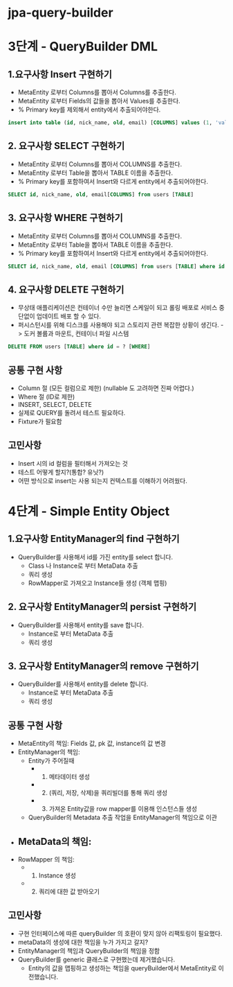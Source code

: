 # jpa-query-builder



# 3단계 - QueryBuilder DML

## 1.요구사항 Insert 구현하기
- MetaEntity 로부터 Columns를 뽑아서 Columns를 추출한다. 
- MetaEntity 로부터 Fields의 값들을 뽑아서 Values를 추출한다.
- % Primary key를 제외해서 entity에서 추출되어야한다.
```sql
insert into table (id, nick_name, old, email) [COLUMNS] values (1, 'value2', 23, 'ASDASD@EMAIL.COM') [VALUES]
```

## 2. 요구사항 SELECT 구현하기
- MetaEntity 로부터 Columns를 뽑아서 COLUMNS를 추출한다.
- MetaEntity 로부터 Table을 뽑아서 TABLE 이름을 추출한다.
- % Primary key를 포함하여서 Insert와 다르게 entity에서 추출되어야한다.
```sql
SELECT id, nick_name, old, email[COLUMNS] from users [TABLE]
```

## 3. 요구사항 WHERE 구현하기
- MetaEntity 로부터 Columns를 뽑아서 COLUMNS를 추출한다.
- MetaEntity 로부터 Table을 뽑아서 TABLE 이름을 추출한다.
- % Primary key를 포함하여서 Insert와 다르게 entity에서 추출되어야한다.

```sql
SELECT id, nick_name, old, email [COLUMNS] from users [TABLE] where id = ? [WHERE]
```

## 4. 요구사항 DELETE 구현하기
- 무상태 애플리케이션은 컨테이너 수만 늘리면 스케일이 되고 롤링 배포로 서비스 중단없이 업데이트 배포 할 수 있다.
- 퍼시스턴시를 위해 디스크를 사용해야 되고 스토리지 관련 복잡한 상황이 생긴다. -> 도커 볼륨과 마운트, 컨테이너 파일 시스템

```sql
DELETE FROM users [TABLE] where id = ? [WHERE]
```

## 공통 구현 사항
- Column 절 (모든 컬럼으로 제한) (nullable 도 고려하면 진짜 어렵다.)
- Where 절 (ID로 제한)
- INSERT, SELECT, DELETE
- 실제로 QUERY를 돌려서 테스트 필요하다.
- Fixture가 필요함

## 고민사항
- Insert 시의 id 컬럼을 필터해서 가져오는 것
- 테스트 어떻게 할지?(통합? 유닛?)
- 어떤 방식으로 insert는 사용 되는지 컨텍스트를 이해하기 어려웠다.

# 4단계 - Simple Entity Object

## 1.요구사항 EntityManager의 find 구현하기
- QueryBuilder를 사용해서 id를 가진 entity를 select 합니다.
  - Class 나 Instance로 부터 MetaData 추출
  - 쿼리 생성
  - RowMapper로 가져오고 Instance들 생성 (객체 맵핑)
## 2. 요구사항 EntityManager의 persist 구현하기
- QueryBuilder를 사용해서 entity를 save 합니다.
  - Instance로 부터 MetaData 추출
  - 쿼리 생성

## 3. 요구사항 EntityManager의 remove 구현하기
- QueryBuilder를 사용해서 entity를 delete 합니다.
  - Instance로 부터 MetaData 추출
  - 쿼리 생성

## 공통 구현 사항
- MetaEntity의 책임: Fields 값, pk 값, instance의 값 변경
- EntityManager의 책임:
  - Entity가 주어질때
    - 1. 메타데이터 생성
    - 2. (쿼리, 저장, 삭제)을 쿼리빌더를 통해 쿼리 생성
    - 3. 가져온 Entity값을 row mapper를 이용해 인스턴스들 생성
  - QueryBuilder의 Metadata 추출 작업을 EntityManager의 책임으로 이관
- MetaData의 책임:
  - 
- RowMapper 의 책임:
  - 1. Instance 생성
  - 2. 쿼리에 대한 값 받아오기


## 고민사항
- 구현 인터페이스에 따른 queryBuilder 의 호환이 맞지 않아 리팩토링이 필요했다.
- metaData의 생성에 대한 책임을 누가 가지고 갈지?
- EntityManager의 책임과 QueryBuilder의 책임을 정함
- QueryBuilder를 generic 클래스로 구현했는데 제거했습니다. 
  - Entity의 값을 맵핑하고 생성하는 책임을 queryBuilder에서 MetaEntity로 이전했습니다.

